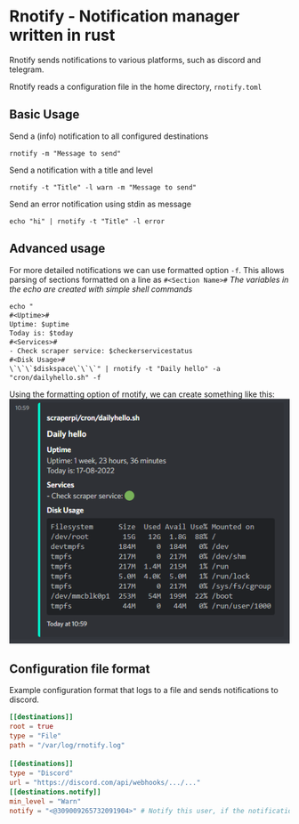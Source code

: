 # Rnotify - Notification manager written in rust #
Rnotify sends notifications to various platforms, such as discord and telegram.

Rnotify reads a configuration file in the home directory, `rnotify.toml`

## Basic Usage ##
Send a (info) notification to all configured destinations  
```console
rnotify -m "Message to send"
```

Send a notification with a title and level
```console
rnotify -t "Title" -l warn -m "Message to send"
```

Send an error notification using stdin as message

```console
echo "hi" | rnotify -t "Title" -l error
```

## Advanced usage ##
For more detailed notifications we can use formatted option `-f`.
This allows parsing of sections formatted on a line as `#<Section Name>#`
*The variables in the echo are created with simple shell commands*
```console
echo "
#<Uptime>#
Uptime: $uptime
Today is: $today
#<Services>#
- Check scraper service: $checkerservicestatus
#<Disk Usage>#
\`\`\`$diskspace\`\`\`" | rnotify -t "Daily hello" -a "cron/dailyhello.sh" -f
```

Using the formatting option of rnotify, we can create something like this:
![discord notification embed](discord_notification.png)

## Configuration file format ##

Example configuration format that logs to a file and sends notifications to discord.
```toml
[[destinations]]
root = true
type = "File"
path = "/var/log/rnotify.log"

[[destinations]]
type = "Discord"
url = "https://discord.com/api/webhooks/.../..."
[[destinations.notify]]
min_level = "Warn"
notify = "<@309009265732091904>" # Notify this user, if the notification level is above a warning.
```
